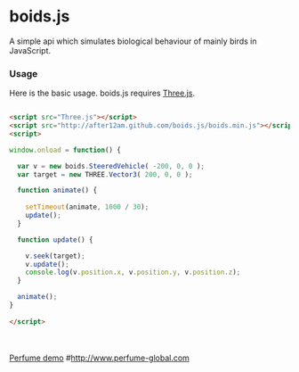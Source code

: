 # boids.js

A simple api which simulates biological behaviour of mainly birds in JavaScript.
  
  
### Usage ###

Here is the basic usage. boids.js requires [Three.js](https://github.com/mrdoob/three.js/). 

```html

<script src="Three.js"></script>
<script src="http://after12am.github.com/boids.js/boids.min.js"></script>
<script>

window.onload = function() {

  var v = new boids.SteeredVehicle( -200, 0, 0 );
  var target = new THREE.Vector3( 200, 0, 0 );

  function animate() {
    
    setTimeout(animate, 1000 / 30);
    update();
  }

  function update() {

    v.seek(target);
    v.update();
    console.log(v.position.x, v.position.y, v.position.z);
  }

  animate();
}
  
</script>
```
　

[Perfume demo](http://after12am.github.com/boids.js/example/perfume-dev.html) #http://www.perfume-global.com